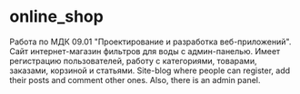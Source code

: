 # online_shop
Работа по МДК 09.01 "Проектирование и разработка веб-приложений".
Сайт интернет-магазин фильтров для воды с админ-панелью. Имеет регистрацию пользователей, работу с категориями, товарами, заказами, корзиной и статьями.
Site-blog where people can register, add their posts and comment other ones. Also, there is an admin panel.
